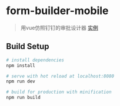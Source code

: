 # form-builder-mobile

> 用vue仿照钉钉的审批设计器 [实例](https://wxjaa.github.io/dingding/)
## Build Setup

``` bash
# install dependencies
npm install

# serve with hot reload at localhost:8080
npm run dev

# build for production with minification
npm run build

```
